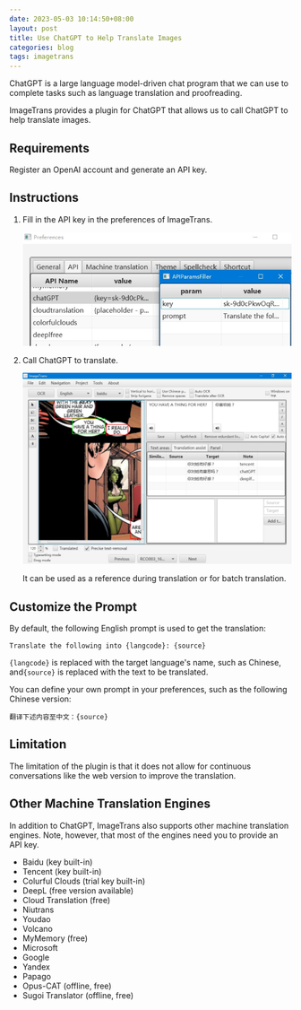 ```yaml
---
date: 2023-05-03 10:14:50+08:00
layout: post
title: Use ChatGPT to Help Translate Images
categories: blog
tags: imagetrans
---
```


ChatGPT is a large language model-driven chat program that we can use to complete tasks such as language translation and proofreading.

ImageTrans provides a plugin for ChatGPT that allows us to call ChatGPT to help translate images.

## Requirements

Register an OpenAI account and generate an API key.

## Instructions

1. Fill in the API key in the preferences of ImageTrans.

   ![Preferences](/album/chatGPT/preferences.jpg)

2. Call ChatGPT to translate.

   ![ImageTrans](/album/chatGPT/imagetrans.jpg)

   It can be used as a reference during translation or for batch translation.


## Customize the Prompt

By default, the following English prompt is used to get the translation:

```
Translate the following into {langcode}: {source}
```

`{langcode}` is replaced with the target language's name, such as Chinese, and`{source}` is replaced with the text to be translated.

You can define your own prompt  in your preferences, such as the following Chinese version:

```
翻译下述内容至中文：{source}
```

## Limitation

The limitation of the plugin is that it does not allow for continuous conversations like the web version to improve the translation.

## Other Machine Translation Engines

In addition to ChatGPT, ImageTrans also supports other machine translation engines. Note, however, that most of the engines need you to provide an API key.

* Baidu (key built-in)
* Tencent (key built-in)
* Colurful Clouds (trial key built-in)
* DeepL (free version available)
* Cloud Translation (free)
* Niutrans
* Youdao
* Volcano
* MyMemory (free)
* Microsoft
* Google
* Yandex
* Papago
* Opus-CAT (offline, free)
* Sugoi Translator (offline, free)
